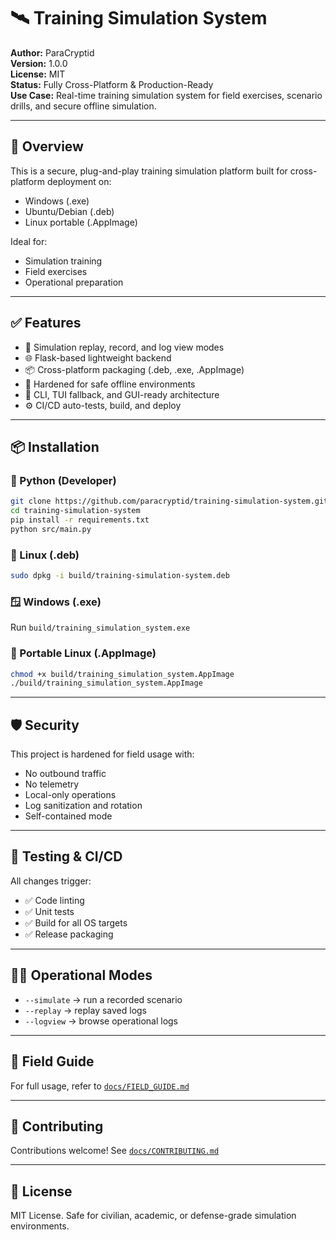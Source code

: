 # 🛰️ Training Simulation System

**Author:** ParaCryptid  
**Version:** 1.0.0  
**License:** MIT  
**Status:** Fully Cross-Platform & Production-Ready  
**Use Case:** Real-time training simulation system for field exercises, scenario drills, and secure offline simulation.

---

## 🚀 Overview

This is a secure, plug-and-play training simulation platform built for cross-platform deployment on:
- Windows (.exe)
- Ubuntu/Debian (.deb)
- Linux portable (.AppImage)

Ideal for:
- Simulation training
- Field exercises
- Operational preparation

---

## ✅ Features

- 🧠 Simulation replay, record, and log view modes
- 🌐 Flask-based lightweight backend
- 📦 Cross-platform packaging (.deb, .exe, .AppImage)
- 🔐 Hardened for safe offline environments
- 🧰 CLI, TUI fallback, and GUI-ready architecture
- ⚙️ CI/CD auto-tests, build, and deploy

---

## 📦 Installation

### 🔧 Python (Developer)
```bash
git clone https://github.com/paracryptid/training-simulation-system.git
cd training-simulation-system
pip install -r requirements.txt
python src/main.py
```

### 🐧 Linux (.deb)
```bash
sudo dpkg -i build/training-simulation-system.deb
```

### 🪟 Windows (.exe)
Run `build/training_simulation_system.exe`

### 🧳 Portable Linux (.AppImage)
```bash
chmod +x build/training_simulation_system.AppImage
./build/training_simulation_system.AppImage
```

---

## 🛡️ Security

This project is hardened for field usage with:
- No outbound traffic
- No telemetry
- Local-only operations
- Log sanitization and rotation
- Self-contained mode

---

## 🧪 Testing & CI/CD

All changes trigger:
- ✅ Code linting
- ✅ Unit tests
- ✅ Build for all OS targets
- ✅ Release packaging

---

## 👨‍✈️ Operational Modes

- `--simulate` → run a recorded scenario
- `--replay` → replay saved logs
- `--logview` → browse operational logs

---

## 📖 Field Guide

For full usage, refer to [`docs/FIELD_GUIDE.md`](docs/FIELD_GUIDE.md)

---

## 🤝 Contributing

Contributions welcome! See [`docs/CONTRIBUTING.md`](docs/CONTRIBUTING.md)

---

## 📜 License

MIT License. Safe for civilian, academic, or defense-grade simulation environments.